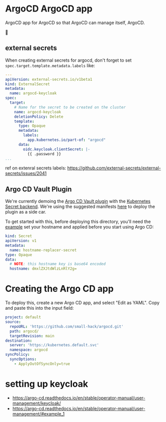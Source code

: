 # ArgoCD ArgoCD app
ArgoCD app for ArgoCD so that ArgoCD can manage itself, ArgoCD.

🧡

## external secrets
When creating external secrets for argocd, don't forget to set `spec.target.template.metadata.labels` like:

```yaml
---
apiVersion: external-secrets.io/v1beta1
kind: ExternalSecret
metadata:
  name: argocd-keycloak
spec:
  target:
    # Name for the secret to be created on the cluster
    name: argocd-keycloak
    deletionPolicy: Delete
    template:
      type: Opaque
      metadata:
        labels:
          app.kubernetes.io/part-of: "argocd"
      data:
        oidc.keycloak.clientSecret: |-
          {{ .password }}
...
```

ref on extenral secrets labels: https://github.com/external-secrets/external-secrets/issues/2041

## Argo CD Vault Plugin
We're currently demoing the [Argo CD Vault plugin](https://argocd-vault-plugin.readthedocs.io) with the [Kubernetes Secret backend](https://argocd-vault-plugin.readthedocs.io/en/stable/backends/#kubernetes-secret). We're using the suggested manifests [here](https://github.com/argoproj-labs/argocd-vault-plugin/tree/main/manifests/cmp-sidecar) to deploy the plugin as a side car.

To get started with this, before deploying this directory, you'll need the [example](./example/hostname_secret.yaml) set your hostname and applied before you start using Argo CD:

```yaml
kind: Secret
apiVersion: v1
metadata:
  name: hostname-replacer-secret
type: Opaque
data:
  # NOTE: this hostname key is base64 encoded
  hostname: dmxlZXJtdWlzLnRlY2g=
```


# Creating the Argo CD app
To deploy this, create a new Argo CD app, and select "Edit as YAML". Copy and paste this into the input field:
```yaml
project: default
source:
  repoURL: 'https://github.com/small-hack/argocd.git'
  path: argocd/
  targetRevision: main
destination:
  server: 'https://kubernetes.default.svc'
  namespace: argocd
syncPolicy:
  syncOptions:
    - ApplyOutOfSyncOnly=true
```

# setting up keycloak
- https://argo-cd.readthedocs.io/en/stable/operator-manual/user-management/keycloak/
- https://argo-cd.readthedocs.io/en/stable/operator-manual/user-management/#example_1
